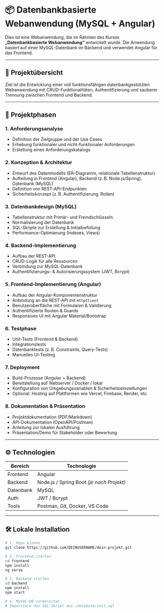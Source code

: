 # 📦 Datenbankbasierte Webanwendung (MySQL + Angular)

Dies ist eine Webanwendung, die im Rahmen des Kurses **„Datenbankbasierte Webanwendung“** entwickelt wurde. Die Anwendung basiert auf einer MySQL-Datenbank im Backend und verwendet Angular für das Frontend.

---

## 📑 Projektübersicht

Ziel ist die Entwicklung einer voll funktionsfähigen datenbankgestützten Webanwendung mit CRUD-Funktionalitäten, Authentifizierung und sauberer Trennung zwischen Frontend und Backend.

---

## 🚧 Projektphasen

### 1. Anforderungsanalyse
- Definition der Zielgruppe und der Use Cases
- Erhebung funktionaler und nicht-funktionaler Anforderungen
- Erstellung eines Anforderungskatalogs

### 2. Konzeption & Architektur
- Entwurf des Datenmodells (ER-Diagramm, relationale Tabellenstruktur)
- Aufteilung in Frontend (Angular), Backend (z. B. Node.js/Spring), Datenbank (MySQL)
- Definition von REST-API-Endpunkten
- Sicherheitskonzept (z. B. Authentifizierung, Rollen)

### 3. Datenbankdesign (MySQL)
- Tabellenstruktur mit Primär- und Fremdschlüsseln
- Normalisierung der Datenbank
- SQL-Skripte zur Erstellung & Initialbefüllung
- Performance-Optimierung (Indexes, Views)

### 4. Backend-Implementierung
- Aufbau der REST-API
- CRUD-Logik für alle Ressourcen
- Verbindung zur MySQL-Datenbank
- Authentifizierungs- & Autorisierungssystem (JWT, Bcrypt)

### 5. Frontend-Implementierung (Angular)
- Aufbau der Angular-Komponentenstruktur
- Anbindung an die REST-API mit `HttpClient`
- Benutzeroberfläche mit Formularen & Validierung
- Authentifizierte Routen & Guards
- Responsives UI mit Angular Material/Bootstrap

### 6. Testphase
- Unit-Tests (Frontend & Backend)
- Integrationstests
- Datenbanktests (z. B. Constraints, Query-Tests)
- Manuelles UI-Testing

### 7. Deployment
- Build-Prozesse (Angular + Backend)
- Bereitstellung auf Webserver / Docker / lokal
- Konfiguration von Umgebungsvariablen & Sicherheitseinstellungen
- Optional: Hosting auf Plattformen wie Vercel, Firebase, Render, etc.

### 8. Dokumentation & Präsentation
- Projektdokumentation (PDF/Markdown)
- API-Dokumentation (OpenAPI/Postman)
- Anleitung zur lokalen Ausführung
- Präsentation/Demo für Stakeholder oder Bewertung

---

## ⚙️ Technologien

| Bereich    | Technologie       |
|-----------|-------------------|
| Frontend  | Angular            |
| Backend   | Node.js / Spring Boot *(je nach Projekt)* |
| Datenbank | MySQL              |
| Auth      | JWT / Bcrypt       |
| Tools     | Postman, Git, Docker, VS Code |

---

## 🛠️ Lokale Installation

```bash
# 1. Repo klonen
git clone https://github.com/DEINUSERNAME/dein-projekt.git

# 2. Frontend starten
cd frontend
npm install
ng serve

# 3. Backend starten
cd backend
npm install
npm start

# 4. MySQL-DB vorbereiten
# Importiere das SQL-Skript aus /database/init.sql
